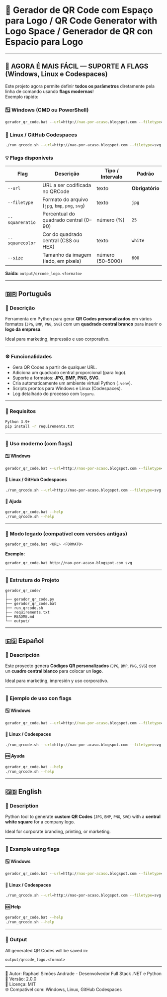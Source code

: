 
# 🧩 Gerador de QR Code com Espaço para Logo / QR Code Generator with Logo Space / Generador de QR con Espacio para Logo

---

## 🚀 **AGORA É MAIS FÁCIL — SUPORTE A FLAGS (Windows, Linux e Codespaces)**

Este projeto agora permite definir **todos os parâmetros** diretamente pela linha de comando usando **flags modernas**!  
Exemplo rápido:

### 🪟 Windows (CMD ou PowerShell)
```bat
gerador_qr_code.bat --url=http://nao-por-acaso.blogspot.com --filetype=jpg --squareratio=30 --squarecolor=white --size=600
```

### 🐧 Linux / GitHub Codespaces
```bash
./run_qrcode.sh --url=http://nao-por-acaso.blogspot.com --filetype=svg --squareratio=25 --squarecolor=#FFFFFF --size=800
```

### 💡 Flags disponíveis
| Flag | Descrição | Tipo / Intervalo | Padrão |
|------|------------|------------------|---------|
| `--url` | URL a ser codificada no QRCode | texto | **Obrigatório** |
| `--filetype` | Formato do arquivo (`jpg`, `bmp`, `png`, `svg`) | texto | `jpg` |
| `--squareratio` | Percentual do quadrado central (0–90) | número (%) | `25` |
| `--squarecolor` | Cor do quadrado central (CSS ou HEX) | texto | `white` |
| `--size` | Tamanho da imagem (lado, em pixels) | número (50–5000) | `600` |

**Saída:** `output/qrcode_logo.<formato>`

---

## 🇧🇷 Português

### 📘 Descrição
Ferramenta em Python para gerar **QR Codes personalizados** em vários formatos (`JPG`, `BMP`, `PNG`, `SVG`) com um **quadrado central branco** para inserir o **logo da empresa**.

Ideal para marketing, impressão e uso corporativo.

---

### ⚙️ Funcionalidades
- Gera QR Codes a partir de qualquer URL.
- Adiciona um quadrado central proporcional (para logo).
- Suporte a formatos: **JPG, BMP, PNG, SVG**.
- Cria automaticamente um ambiente virtual Python (`.venv`).
- Scripts prontos para Windows e Linux (Codespaces).
- Log detalhado do processo com `loguru`.

---

### 🧰 Requisitos

```bash
Python 3.9+
pip install -r requirements.txt
```

---

### 🚀 Uso moderno (com flags)

#### 🪟 Windows
```bat
gerador_qr_code.bat --url=http://nao-por-acaso.blogspot.com --filetype=jpg --squareratio=30 --squarecolor=white --size=600
```

#### 🐧 Linux / GitHub Codespaces
```bash
./run_qrcode.sh --url=http://nao-por-acaso.blogspot.com --filetype=svg --squareratio=25 --squarecolor=#FFFFFF --size=800
```

#### 📘 Ajuda
```bash
gerador_qr_code.bat --help
./run_qrcode.sh --help
```

---

### 💾 Modo legado (compatível com versões antigas)

```bash
gerador_qr_code.bat <URL> <FORMATO>
```
**Exemplo:**
```bash
gerador_qr_code.bat http://nao-por-acaso.blogspot.com svg
```

---

### 📁 Estrutura do Projeto

```
gerador_qr_code/
│
├── gerador_qr_code.py
├── gerador_qr_code.bat
├── run_qrcode.sh
├── requirements.txt
├── README.md
└── output/
```

---

## 🇪🇸 Español

### 📘 Descripción
Este proyecto genera **Códigos QR personalizados** (`JPG`, `BMP`, `PNG`, `SVG`) con un **cuadro central blanco** para colocar un **logo**.

Ideal para marketing, impresión y uso corporativo.

---

### 🚀 Ejemplo de uso con flags

#### 🪟 Windows
```bat
gerador_qr_code.bat --url=http://nao-por-acaso.blogspot.com --filetype=jpg --squareratio=30 --squarecolor=white --size=600
```

#### 🐧 Linux / Codespaces
```bash
./run_qrcode.sh --url=http://nao-por-acaso.blogspot.com --filetype=svg --squareratio=25 --squarecolor=#FFFFFF --size=800
```

#### 🆘 Ayuda
```bash
gerador_qr_code.bat --help
./run_qrcode.sh --help
```

---

## 🇬🇧 English

### 📘 Description
Python tool to generate **custom QR Codes** (`JPG`, `BMP`, `PNG`, `SVG`) with a **central white square** for a company logo.

Ideal for corporate branding, printing, or marketing.

---

### 🚀 Example using flags

#### 🪟 Windows
```bat
gerador_qr_code.bat --url=http://nao-por-acaso.blogspot.com --filetype=jpg --squareratio=30 --squarecolor=white --size=600
```

#### 🐧 Linux / Codespaces
```bash
./run_qrcode.sh --url=http://nao-por-acaso.blogspot.com --filetype=svg --squareratio=25 --squarecolor=#FFFFFF --size=800
```

#### 🆘 Help
```bash
gerador_qr_code.bat --help
./run_qrcode.sh --help
```

---

### 🧩 Output
All generated QR Codes will be saved in:
```
output/qrcode_logo.<format>
```

---

📄 Autor: Raphael Simões Andrade - Desenvolvedor Full Stack .NET e Python 
📅 Versão: 2.0.0  
🔗 Licença: MIT  
🌐 Compatível com: Windows, Linux, GitHub Codespaces
